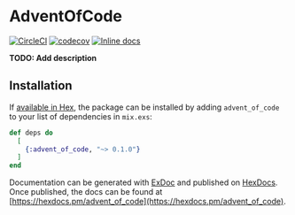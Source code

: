 # AdventOfCode


[![CircleCI](https://circleci.com/gh/shmink/Advent-of-Code-2018.svg?style=svg)](https://circleci.com/gh/shmink/Advent-of-Code-2018) [![codecov](https://codecov.io/gh/shmink/Advent-of-Code-2018/branch/master/graph/badge.svg)](https://codecov.io/gh/shmink/Advent-of-Code-2018) [![Inline docs](http://inch-ci.org/github/shmink/advent-of-code-2018.svg?branch=master)](http://inch-ci.org/github/shmink/advent-of-code-2018)



**TODO: Add description**

## Installation

If [available in Hex](https://hex.pm/docs/publish), the package can be installed
by adding `advent_of_code` to your list of dependencies in `mix.exs`:

```elixir
def deps do
  [
    {:advent_of_code, "~> 0.1.0"}
  ]
end
```

Documentation can be generated with [ExDoc](https://github.com/elixir-lang/ex_doc)
and published on [HexDocs](https://hexdocs.pm). Once published, the docs can
be found at [https://hexdocs.pm/advent_of_code](https://hexdocs.pm/advent_of_code).

